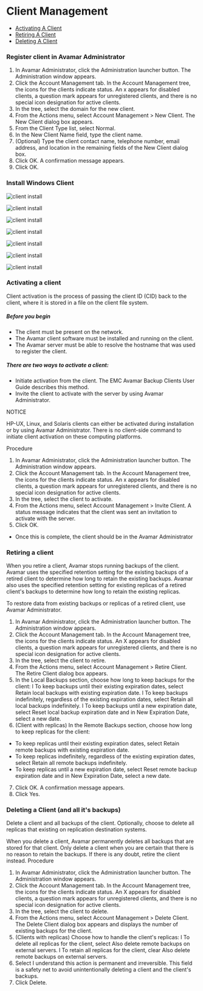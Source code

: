 # Client Management

- [Activating A Client](#Activate-Client)
- [Retiring A Client](#Retire-Client)
- [Deleting A Client](#Delete-Client)

### Register client in Avamar Administrator

1. In Avamar Administrator, click the Administration launcher button.
The Administration window appears.
2. Click the Account Management tab.
In the Account Management tree, the icons for the clients indicate status. An x
appears for disabled clients, a question mark appears for unregistered clients, and
there is no special icon designation for active clients.
3. In the tree, select the domain for the new client.
4. From the Actions menu, select Account Management > New Client.
The New Client dialog box appears.
5. From the Client Type list, select Normal.
6. In the New Client Name field, type the client name.
7. (Optional) Type the client contact name, telephone number, email address, and
location in the remaining fields of the New Client dialog box.
8. Click OK.
A confirmation message appears.
9. Click OK.

### Install Windows Client

![client install](Pics/Avamar-Client-Install-01.png)

![client install](Pics/Avamar-Client-Install-02.png)

![client install](Pics/Avamar-Client-Install-03.png)

![client install](Pics/Avamar-Client-Install-04.png)

![client install](Pics/Avamar-Client-Install-05.png)

![client install](Pics/Avamar-Client-Install-06.png)

![client install](Pics/Avamar-Client-Install-07.png)

<a name="Activate-Client"></a>
### Activating a client

Client activation is the process of passing the client ID (CID) back to the client, where it is
stored in a file on the client file system.

##### Before you begin

- The client must be present on the network.
- The Avamar client software must be installed and running on the client.
- The Avamar server must be able to resolve the hostname that was used to register the
client.

##### There are two ways to activate a client:

- Initiate activation from the client. The EMC Avamar Backup Clients User Guide describes
this method.
- Invite the client to activate with the server by using Avamar Administrator.

NOTICE

HP-UX, Linux, and Solaris clients can either be activated during installation or by using
Avamar Administrator. There is no client-side command to initiate client activation on
these computing platforms.

Procedure

1. In Avamar Administrator, click the Administration launcher button.
The Administration window appears.
2. Click the Account Management tab.
In the Account Management tree, the icons for the clients indicate status. An x
appears for disabled clients, a question mark appears for unregistered clients, and
there is no special icon designation for active clients.
3. In the tree, select the client to activate.
4. From the Actions menu, select Account Management > Invite Client.
A status message indicates that the client was sent an invitation to activate with the
server.
5. Click OK.

- Once this is complete, the client should be in the Avamar Administrator

<a name="Retire-Client"></a>
### Retiring a client

When you retire a client, Avamar stops running backups of the client. Avamar uses the
specified retention setting for the existing backups of a retired client to determine how
long to retain the existing backups. Avamar also uses the specified retention setting for
existing replicas of a retired client's backups to determine how long to retain the existing
replicas.

To restore data from existing backups or replicas of a retired client, use Avamar
Administrator.

1. In Avamar Administrator, click the Administration launcher button.
The Administration window appears.
2. Click the Account Management tab.
In the Account Management tree, the icons for the clients indicate status. An X
appears for disabled clients, a question mark appears for unregistered clients, and
there is no special icon designation for active clients.
3. In the tree, select the client to retire.
4. From the Actions menu, select Account Management > Retire Client.
The Retire Client dialog box appears.
5. In the Local Backups section, choose how long to keep backups for the client:
l To keep backups until their existing expiration dates, select Retain local backups
with existing expiration date.
l To keep backups indefinitely, regardless of the existing expiration dates, select
Retain all local backups indefinitely.
l To keep backups until a new expiration date, select Reset local backup expiration
date and in New Expiration Date, select a new date.
6. (Client with replicas) In the Remote Backups section, choose how long to keep
replicas for the client:
- To keep replicas until their existing expiration dates, select Retain remote backups
with existing expiration date.
- To keep replicas indefinitely, regardless of the existing expiration dates, select
Retain all remote backups indefinitely.
- To keep replicas until a new expiration date, select Reset remote backup
expiration date and in New Expiration Date, select a new date.
7. Click OK.
A confirmation message appears.
8. Click Yes.

<a name="Delete-Client"></a>
### Deleting a Client (and all it's backups)

Delete a client and all backups of the client. Optionally, choose to delete all replicas that
existing on replication destination systems.

When you delete a client, Avamar permanently deletes all backups that are stored for that
client. Only delete a client when you are certain that there is no reason to retain the
backups. If there is any doubt, retire the client instead.
Procedure

1. In Avamar Administrator, click the Administration launcher button.
The Administration window appears.
2. Click the Account Management tab.
In the Account Management tree, the icons for the clients indicate status. An X
appears for disabled clients, a question mark appears for unregistered clients, and
there is no special icon designation for active clients.
3. In the tree, select the client to delete.
4. From the Actions menu, select Account Management > Delete Client.
The Delete Client dialog box appears and displays the number of existing backups for
the client.
5. (Clients with replicas) Choose how to handle the client's replicas:
l To delete all replicas for the client, select Also delete remote backups on external
servers.
l To retain all replicas for the client, clear Also delete remote backups on external
servers.
6. Select I understand this action is permanent and irreversible.
This field is a safety net to avoid unintentionally deleting a client and the client's
backups.
7. Click Delete.
